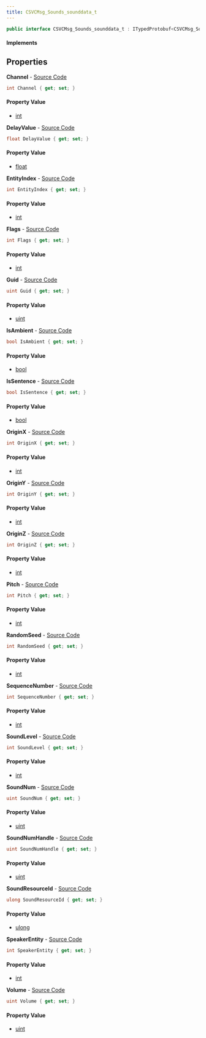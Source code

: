 ```yaml
---
title: CSVCMsg_Sounds_sounddata_t
---
```


```csharp
public interface CSVCMsg_Sounds_sounddata_t : ITypedProtobuf<CSVCMsg_Sounds_sounddata_t>, INativeHandle
```

#### Implements

## Properties

**Channel** - [Source Code](https://github.com/swiftly-solution/swiftlys2/blob/main/managed/src/SwiftlyS2.Generated/Protobufs/Interfaces/CSVCMsg_Sounds_sounddata_t.cs#L34)

```csharp
int Channel { get; set; }
```

#### Property Value

- [int](https://learn.microsoft.com/dotnet/api/system.int32)

**DelayValue** - [Source Code](https://github.com/swiftly-solution/swiftlys2/blob/main/managed/src/SwiftlyS2.Generated/Protobufs/Interfaces/CSVCMsg_Sounds_sounddata_t.cs#L25)

```csharp
float DelayValue { get; set; }
```

#### Property Value

- [float](https://learn.microsoft.com/dotnet/api/system.single)

**EntityIndex** - [Source Code](https://github.com/swiftly-solution/swiftlys2/blob/main/managed/src/SwiftlyS2.Generated/Protobufs/Interfaces/CSVCMsg_Sounds_sounddata_t.cs#L31)

```csharp
int EntityIndex { get; set; }
```

#### Property Value

- [int](https://learn.microsoft.com/dotnet/api/system.int32)

**Flags** - [Source Code](https://github.com/swiftly-solution/swiftlys2/blob/main/managed/src/SwiftlyS2.Generated/Protobufs/Interfaces/CSVCMsg_Sounds_sounddata_t.cs#L40)

```csharp
int Flags { get; set; }
```

#### Property Value

- [int](https://learn.microsoft.com/dotnet/api/system.int32)

**Guid** - [Source Code](https://github.com/swiftly-solution/swiftlys2/blob/main/managed/src/SwiftlyS2.Generated/Protobufs/Interfaces/CSVCMsg_Sounds_sounddata_t.cs#L64)

```csharp
uint Guid { get; set; }
```

#### Property Value

- [uint](https://learn.microsoft.com/dotnet/api/system.uint32)

**IsAmbient** - [Source Code](https://github.com/swiftly-solution/swiftlys2/blob/main/managed/src/SwiftlyS2.Generated/Protobufs/Interfaces/CSVCMsg_Sounds_sounddata_t.cs#L61)

```csharp
bool IsAmbient { get; set; }
```

#### Property Value

- [bool](https://learn.microsoft.com/dotnet/api/system.boolean)

**IsSentence** - [Source Code](https://github.com/swiftly-solution/swiftlys2/blob/main/managed/src/SwiftlyS2.Generated/Protobufs/Interfaces/CSVCMsg_Sounds_sounddata_t.cs#L58)

```csharp
bool IsSentence { get; set; }
```

#### Property Value

- [bool](https://learn.microsoft.com/dotnet/api/system.boolean)

**OriginX** - [Source Code](https://github.com/swiftly-solution/swiftlys2/blob/main/managed/src/SwiftlyS2.Generated/Protobufs/Interfaces/CSVCMsg_Sounds_sounddata_t.cs#L13)

```csharp
int OriginX { get; set; }
```

#### Property Value

- [int](https://learn.microsoft.com/dotnet/api/system.int32)

**OriginY** - [Source Code](https://github.com/swiftly-solution/swiftlys2/blob/main/managed/src/SwiftlyS2.Generated/Protobufs/Interfaces/CSVCMsg_Sounds_sounddata_t.cs#L16)

```csharp
int OriginY { get; set; }
```

#### Property Value

- [int](https://learn.microsoft.com/dotnet/api/system.int32)

**OriginZ** - [Source Code](https://github.com/swiftly-solution/swiftlys2/blob/main/managed/src/SwiftlyS2.Generated/Protobufs/Interfaces/CSVCMsg_Sounds_sounddata_t.cs#L19)

```csharp
int OriginZ { get; set; }
```

#### Property Value

- [int](https://learn.microsoft.com/dotnet/api/system.int32)

**Pitch** - [Source Code](https://github.com/swiftly-solution/swiftlys2/blob/main/managed/src/SwiftlyS2.Generated/Protobufs/Interfaces/CSVCMsg_Sounds_sounddata_t.cs#L37)

```csharp
int Pitch { get; set; }
```

#### Property Value

- [int](https://learn.microsoft.com/dotnet/api/system.int32)

**RandomSeed** - [Source Code](https://github.com/swiftly-solution/swiftlys2/blob/main/managed/src/SwiftlyS2.Generated/Protobufs/Interfaces/CSVCMsg_Sounds_sounddata_t.cs#L52)

```csharp
int RandomSeed { get; set; }
```

#### Property Value

- [int](https://learn.microsoft.com/dotnet/api/system.int32)

**SequenceNumber** - [Source Code](https://github.com/swiftly-solution/swiftlys2/blob/main/managed/src/SwiftlyS2.Generated/Protobufs/Interfaces/CSVCMsg_Sounds_sounddata_t.cs#L28)

```csharp
int SequenceNumber { get; set; }
```

#### Property Value

- [int](https://learn.microsoft.com/dotnet/api/system.int32)

**SoundLevel** - [Source Code](https://github.com/swiftly-solution/swiftlys2/blob/main/managed/src/SwiftlyS2.Generated/Protobufs/Interfaces/CSVCMsg_Sounds_sounddata_t.cs#L55)

```csharp
int SoundLevel { get; set; }
```

#### Property Value

- [int](https://learn.microsoft.com/dotnet/api/system.int32)

**SoundNum** - [Source Code](https://github.com/swiftly-solution/swiftlys2/blob/main/managed/src/SwiftlyS2.Generated/Protobufs/Interfaces/CSVCMsg_Sounds_sounddata_t.cs#L43)

```csharp
uint SoundNum { get; set; }
```

#### Property Value

- [uint](https://learn.microsoft.com/dotnet/api/system.uint32)

**SoundNumHandle** - [Source Code](https://github.com/swiftly-solution/swiftlys2/blob/main/managed/src/SwiftlyS2.Generated/Protobufs/Interfaces/CSVCMsg_Sounds_sounddata_t.cs#L46)

```csharp
uint SoundNumHandle { get; set; }
```

#### Property Value

- [uint](https://learn.microsoft.com/dotnet/api/system.uint32)

**SoundResourceId** - [Source Code](https://github.com/swiftly-solution/swiftlys2/blob/main/managed/src/SwiftlyS2.Generated/Protobufs/Interfaces/CSVCMsg_Sounds_sounddata_t.cs#L67)

```csharp
ulong SoundResourceId { get; set; }
```

#### Property Value

- [ulong](https://learn.microsoft.com/dotnet/api/system.uint64)

**SpeakerEntity** - [Source Code](https://github.com/swiftly-solution/swiftlys2/blob/main/managed/src/SwiftlyS2.Generated/Protobufs/Interfaces/CSVCMsg_Sounds_sounddata_t.cs#L49)

```csharp
int SpeakerEntity { get; set; }
```

#### Property Value

- [int](https://learn.microsoft.com/dotnet/api/system.int32)

**Volume** - [Source Code](https://github.com/swiftly-solution/swiftlys2/blob/main/managed/src/SwiftlyS2.Generated/Protobufs/Interfaces/CSVCMsg_Sounds_sounddata_t.cs#L22)

```csharp
uint Volume { get; set; }
```

#### Property Value

- [uint](https://learn.microsoft.com/dotnet/api/system.uint32)

